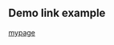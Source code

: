 ## Demo link example
[mypage](https://duyentran123456.github.io/CNWeb20202/lab06-2/6.2/mypage.html)
